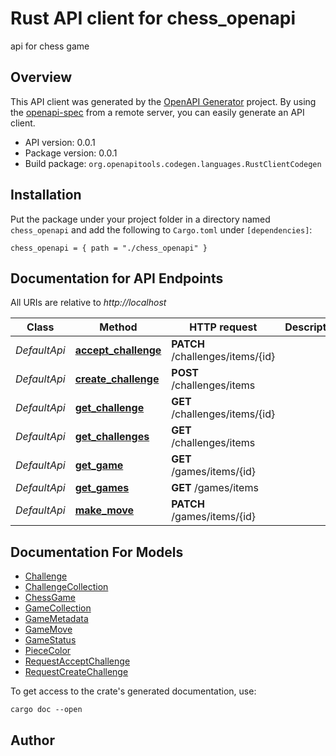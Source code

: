 # Rust API client for chess_openapi

api for chess game


## Overview

This API client was generated by the [OpenAPI Generator](https://openapi-generator.tech) project.  By using the [openapi-spec](https://openapis.org) from a remote server, you can easily generate an API client.

- API version: 0.0.1
- Package version: 0.0.1
- Build package: `org.openapitools.codegen.languages.RustClientCodegen`

## Installation

Put the package under your project folder in a directory named `chess_openapi` and add the following to `Cargo.toml` under `[dependencies]`:

```
chess_openapi = { path = "./chess_openapi" }
```

## Documentation for API Endpoints

All URIs are relative to *http://localhost*

Class | Method | HTTP request | Description
------------ | ------------- | ------------- | -------------
*DefaultApi* | [**accept_challenge**](docs/DefaultApi.md#accept_challenge) | **PATCH** /challenges/items/{id} | 
*DefaultApi* | [**create_challenge**](docs/DefaultApi.md#create_challenge) | **POST** /challenges/items | 
*DefaultApi* | [**get_challenge**](docs/DefaultApi.md#get_challenge) | **GET** /challenges/items/{id} | 
*DefaultApi* | [**get_challenges**](docs/DefaultApi.md#get_challenges) | **GET** /challenges/items | 
*DefaultApi* | [**get_game**](docs/DefaultApi.md#get_game) | **GET** /games/items/{id} | 
*DefaultApi* | [**get_games**](docs/DefaultApi.md#get_games) | **GET** /games/items | 
*DefaultApi* | [**make_move**](docs/DefaultApi.md#make_move) | **PATCH** /games/items/{id} | 


## Documentation For Models

 - [Challenge](docs/Challenge.md)
 - [ChallengeCollection](docs/ChallengeCollection.md)
 - [ChessGame](docs/ChessGame.md)
 - [GameCollection](docs/GameCollection.md)
 - [GameMetadata](docs/GameMetadata.md)
 - [GameMove](docs/GameMove.md)
 - [GameStatus](docs/GameStatus.md)
 - [PieceColor](docs/PieceColor.md)
 - [RequestAcceptChallenge](docs/RequestAcceptChallenge.md)
 - [RequestCreateChallenge](docs/RequestCreateChallenge.md)


To get access to the crate's generated documentation, use:

```
cargo doc --open
```

## Author



